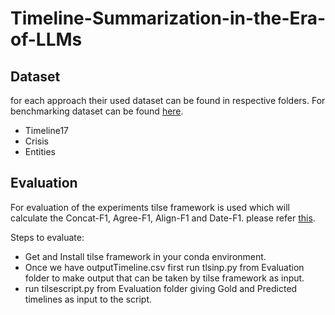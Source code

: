 # Timeline-Summarization-in-the-Era-of-LLMs

## Dataset
for each approach their used dataset can be found in respective folders. For benchmarking dataset can be found [here](https://drive.google.com/drive/folders/1gDAF5QZyCWnF_hYKbxIzOyjT6MSkbQXu?usp=sharing).

- Timeline17
- Crisis
- Entities

## Evaluation
For evaluation of the experiments tilse framework is used which will calculate the Concat-F1, Agree-F1, Align-F1 and Date-F1. please refer [this](https://github.com/smartschat/tilse.git).

Steps to evaluate:
- Get and Install tilse framework in your conda environment.
- Once we have outputTimeline.csv first run tlsinp.py from Evaluation folder to make output that can be taken by tilse framework as input.
- run tilsescript.py from Evaluation folder giving Gold and Predicted timelines as input to the script.